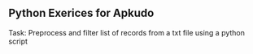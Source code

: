 ## Python Exerices for Apkudo 
 Task: Preprocess and filter list of records from a txt file using a python script 